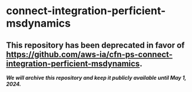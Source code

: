 # connect-integration-perficient-msdynamics 
## This repository has been deprecated in favor of https://github.com/aws-ia/cfn-ps-connect-integration-perficient-msdynamics. 
***We will archive this repository and keep it publicly available until May 1, 2024.***
